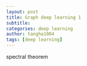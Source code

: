```yaml
---
layout: post
title: Graph deep learning 1
subtitle: 
categories: deep learning
author: tangha1004
tags: [deep learning]
---
```



spectral theorem